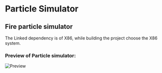 # Particle Simulator
## Fire particle simulator

The Linked dependency is of X86, while building the project choose the X86 system.

### Preview of Particle simulator:
![Preview](https://i.imgur.com/FERMSfg.png)
